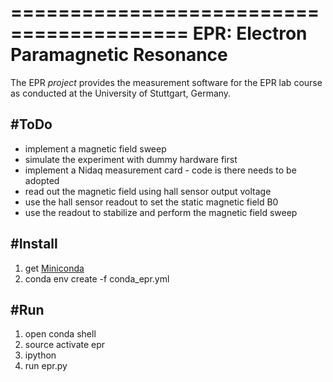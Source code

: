 =========================================
EPR: Electron Paramagnetic Resonance
=========================================

The EPR *project* provides the measurement software for the EPR lab course as conducted at the University of Stuttgart, Germany.

#ToDo
-----
- implement a magnetic field sweep
- simulate the experiment with dummy hardware first
- implement a Nidaq measurement card - code is there needs to be adopted
- read out the magnetic field using hall sensor output voltage
- use the hall sensor readout to set the static magnetic field B0
- use the readout to stabilize and perform the magnetic field sweep

#Install
--------
1. get [Miniconda](https://docs.conda.io/en/latest/miniconda.html)
2. conda env create -f conda_epr.yml

#Run
----
1. open conda shell
2. source activate epr
3. ipython
4. run epr.py